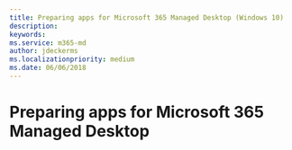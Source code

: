 ```yaml
---
title: Preparing apps for Microsoft 365 Managed Desktop (Windows 10)
description:  
keywords: 
ms.service: m365-md
author: jdeckerms
ms.localizationpriority: medium
ms.date: 06/06/2018
---
```


# Preparing apps for Microsoft 365 Managed Desktop


<!--This topic is the target for 3 "Learn more" links in the Admin Portal and Enterprise Agreement (aka.ms/app-overview;app-package;app-req); do not delete.-->